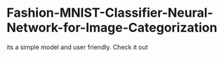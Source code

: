 # Fashion-MNIST-Classifier-Neural-Network-for-Image-Categorization
its a simple model and user friendly. Check it out
